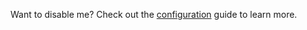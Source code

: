 Want to disable me? Check out the [configuration](/problem-codes/configuration.md) guide to learn more.
